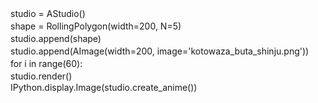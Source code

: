 studio = AStudio()　　　　　　　　　　　　　　　　　　　　　　　　　　　　　　　　　　　　　　　　　　　　　　　　　　　　　　　　　　　　　　　　　　
shape = RollingPolygon(width=200, N=5)　　　　　　　　　　　　　　　　　　　　　　　　　　　　　　　　　　　　　　　　　　　　　　　　　　　　　　
studio.append(shape)　　　　　　　　　　　　　　　　　　　　　　　　　　　　　　　　　　　　　　　　　　　　　　　
studio.append(AImage(width=200, image='kotowaza_buta_shinju.png'))　　　　　　　　　　　　　　　　　　　　　　　　　　　　　　　　　　　　　　　　　　　　
for i in range(60):　　　　　　　　　　　　　　　　　　　　　　　　　　　　　　　　　　　　　　　　　　　　　　　　　　　　　　　　　　　　　　　　　　　　　　　　　　　　　　　　　　　　　　　　　　　　　　　　　　　　　　
    studio.render()　　　　　　　　　　　　　　　　　　　　　　　　　　　　　　　　　　　　　　　　　　　　　　　　　　　　　
IPython.display.Image(studio.create_anime())
